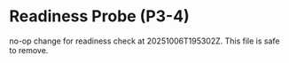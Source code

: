 # Readiness Probe (P3-4)
no-op change for readiness check at 20251006T195302Z. This file is safe to remove.
